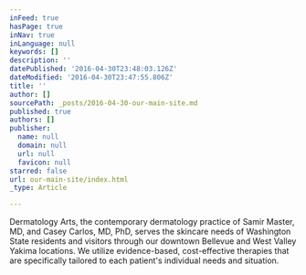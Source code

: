 ```yaml
---
inFeed: true
hasPage: true
inNav: true
inLanguage: null
keywords: []
description: ''
datePublished: '2016-04-30T23:48:03.126Z'
dateModified: '2016-04-30T23:47:55.806Z'
title: ''
author: []
sourcePath: _posts/2016-04-30-our-main-site.md
published: true
authors: []
publisher:
  name: null
  domain: null
  url: null
  favicon: null
starred: false
url: our-main-site/index.html
_type: Article

---
```

Dermatology Arts, the contemporary dermatology practice of Samir Master, MD, and Casey Carlos, MD, PhD, serves the skincare needs of Washington State residents and visitors through our downtown Bellevue and West Valley Yakima locations. We utilize evidence-based, cost-effective therapies that are specifically tailored to each patient's individual needs and situation.